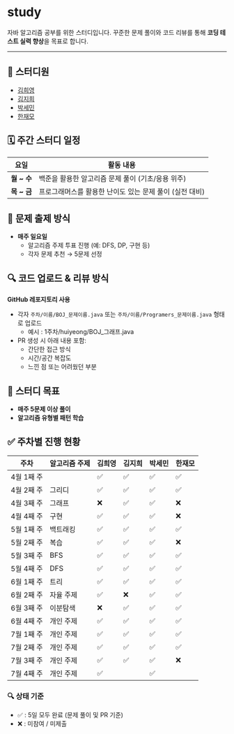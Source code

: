 # study

자바 알고리즘 공부를 위한 스터디입니다. 꾸준한 문제 풀이와 코드 리뷰를 통해 **코딩 테스트 실력 향상**을 목표로 합니다.

---

## 👥 스터디원

- [김희영](https://github.com/Huiyeongkim)
- [김지희](https://github.com/bear1230)
- [박세민](https://github.com/semInDev)  
- [한재모](https://github.com/Hanjaemo)  


## 🗓️ 주간 스터디 일정

| 요일       | 활동 내용                                               |
|------------|----------------------------------------------------------|
| **월 ~ 수** | 백준을 활용한 알고리즘 문제 풀이 (기초/응용 위주)        |
| **목 ~ 금** | 프로그래머스를 활용한 난이도 있는 문제 풀이 (실전 대비)  |


## 📌 문제 출제 방식

- **매주 일요일**
  - 알고리즘 주제 투표 진행 (예: DFS, DP, 구현 등)
  - 각자 문제 추천 → 5문제 선정


## 🔍 코드 업로드 & 리뷰 방식

**GitHub 레포지토리 사용**

- 각자 `주차/이름/BOJ_문제이름.java`  또는 `주차/이름/Programers_문제이름.java`  형태로 업로드
    - 예시 : 1주차/huiyeong/BOJ_그래프.java
- PR 생성 시 아래 내용 포함:
    - 간단한 접근 방식
    - 시간/공간 복잡도
    - 느낀 점 또는 어려웠던 부분

## 🎯 스터디 목표
- **매주 5문제 이상 풀이**
- **알고리즘 유형별 패턴 학습**


## ✅ 주차별 진행 현황

| 주차        | 알고리즘 주제 | 김희영 | 김지희 | 박세민 | 한재모 |
|-------------|----------------|--------|--------|--------|--------|
| 4월 1째 주 |         |   ✅ |   ✅ |    ✅ | ✅     |✅
| 4월 2째 주 |   그리디   |    ✅     |   ✅      |       ✅  |   ✅      |
| 4월 3째 주 |   그래프   |    ❌     |   ✅      |       ✅  |   ❌      |
| 4월 4째 주 |   구현   |   ✅     |   ✅      |       ✅  |   ❌      |
| 5월 1째 주 |   백트래킹   |    ✅     |   ✅       |    ✅      |   ✅       |
| 5월 2째 주 |   복습   |    ✅     |   ✅       |    ✅      |   ❌      |
| 5월 3째 주 |   BFS   |    ✅     |   ✅       |    ✅      |   ✅      |
| 5월 4째 주 |   DFS   |    ✅     |   ✅       |    ✅      |   ✅      |
| 6월 1째 주 |   트리   |    ✅     |   ✅       |    ✅      |   ✅      |
| 6월 2째 주 |   자율 주제   |    ✅     |   ❌       |    ✅      |   ✅      |
| 6월 3째 주 |   이분탐색   |    ❌      |    ✅       |    ✅      |   ✅      |
| 6월 4째 주 |   개인 주제   |  ✅        |    ✅       |    ✅      |   ✅      |
| 7월 1째 주 |  개인 주제     |  ✅    |    ✅       |    ✅      |   ✅      |
| 7월 2째 주 |  개인 주제     |  ✅    |    ✅       |    ✅      |   ✅      |
| 7월 3째 주 |  개인 주제     |   ✅       |    ✅       |    ✅      |   ❌       |
| 7월 4째 주 |  개인 주제     |   ✅      |              |      ✅        |        |



### 🔍 상태 기준
- ✅ : 5일 모두 완료 (문제 풀이 및 PR 기준)
- ❌ : 미참여 / 미제출



